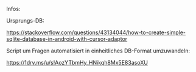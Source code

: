 Infos:

Ursprungs-DB:

https://stackoverflow.com/questions/43134044/how-to-create-simple-sqlite-database-in-android-with-cursor-adaptor

Script um Fragen automatisiert in einheitliches DB-Format umzuwandeln:

https://1drv.ms/u/s!AozYTbmHy_HNikqh8Mx5E83asoXU
